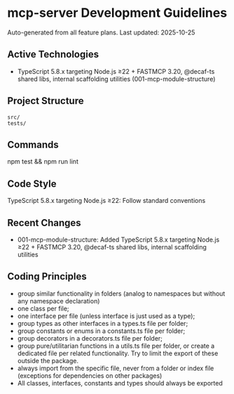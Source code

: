 # mcp-server Development Guidelines

Auto-generated from all feature plans. Last updated: 2025-10-25

## Active Technologies

- TypeScript 5.8.x targeting Node.js ≥22 + FASTMCP 3.20, @decaf-ts shared libs, internal scaffolding utilities (001-mcp-module-structure)

## Project Structure

```text
src/
tests/
```

## Commands

npm test && npm run lint

## Code Style

TypeScript 5.8.x targeting Node.js ≥22: Follow standard conventions

## Recent Changes

- 001-mcp-module-structure: Added TypeScript 5.8.x targeting Node.js ≥22 + FASTMCP 3.20, @decaf-ts shared libs, internal scaffolding utilities

<!-- MANUAL ADDITIONS START -->
<!-- MANUAL ADDITIONS END -->



## Coding Principles

- group similar functionality in folders (analog to namespaces but without any namespace declaration)
- one class per file;
- one interface per file (unless interface is just used as a type);
- group types as other interfaces in a types.ts file per folder;
- group constants or enums in a constants.ts file per folder;
- group decorators in a decorators.ts file per folder;
- group pure/utilitarian functions in a utils.ts file per folder, or create a dedicated file per related functionality. Try to limit the export of these outside the package.
- always import from the specific file, never from a folder or index file (exceptions for dependencies on other packages)
- All classes, interfaces, constants and types should always be exported
